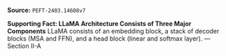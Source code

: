 **Source:** `PEFT-2403.14608v7`

**Supporting Fact: LLaMA Architecture Consists of Three Major Components**
LLaMA consists of an embedding block, a stack of decoder blocks (MSA and FFN), and a head block (linear and softmax layer). — Section II-A
